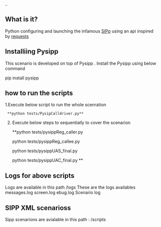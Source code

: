 ..


## What is it?
Python configuring and launching the infamous
[SIPp](http://sipp.sourceforge.net/) using an api inspired by
[requests](http://docs.python-requests.org/)

## Installiing Pysipp
   
   This scenario is developed on top of Pysipp . 
   Install the Pysipp using below command 

   pip install pysipp


## how to run the scripts

1.Execute  below script to run the whole scenration
 
     **python tests/PysipCalldriver.py**



2. Execute below steps to sequentially to cover the scenarion 

     **python tests/pysippReg_caller.py
     
     python tests/pysippReg_callee.py
     
     python tests/pysippUAS_final.py
     
     python tests/pysippUAC_final.py **  

     


## Logs for above scripts
  Logs are available in this path /logs  These are the logs availables
        messages.log
        screen.log
        ebug.log
        Scenario log  

##  SIPP XML scenarioss
   Sipp scenarions are avialable in this path : /scripts 
